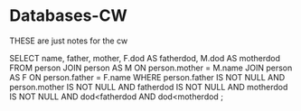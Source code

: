 # Databases-CW

THESE are just notes for the cw

SELECT name, father, mother, F.dod AS fatherdod, M.dod AS motherdod
FROM person JOIN person AS M ON person.mother = M.name
            JOIN person AS F ON person.father = F.name
WHERE person.father IS NOT NULL
AND person.mother IS NOT NULL
AND fatherdod IS NOT NULL
AND motherdod IS NOT NULL
AND dod<fatherdod AND dod<motherdod
;

